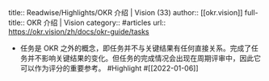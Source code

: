 title:: Readwise/Highlights/OKR 介绍 | Vision (33)
author:: [[okr.vision]]
full-title:: OKR 介绍 | Vision
category:: #articles
url:: https://okr.vision/zh/docs/okr-guide/tasks

- 任务是 OKR 之外的概念，即任务并不与关键结果有任何直接关系。完成了任务并不影响关键结果的变化。但任务的完成情况会出现在周期评审中，因此它可以作为评分的重要参考。 #Highlight #[[2022-01-06]]